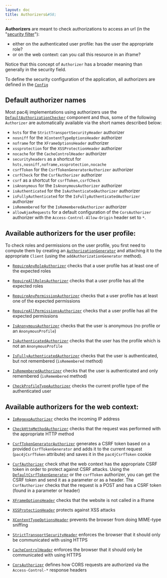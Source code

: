 ```yaml
---
layout: doc
title: Authorizers&#58;
---
```


**Authorizers** are meant to check authorizations to access an url (in the "[security filter](https://github.com/pac4j/pac4j/wiki/How-to-implement-pac4j-for-a-new-framework---tool)"):

* either on the authenticated user profile: has the user the appropriate role?
* or on the web context: can you call this resource in an iframe?

Notice that this concept of `Authorizer` has a broader meaning than generally in the security field.

To define the security configuration of the application, all authorizers are defined in the [`Config`](https://github.com/pac4j/pac4j/blob/master/pac4j-core/src/main/java/org/pac4j/core/config/Config.java)

## Default authorizer names

Most pac4j implementations using authorizers use the [`DefaultAuthorizationChecker`](https://github.com/pac4j/pac4j/blob/master/pac4j-core/src/main/java/org/pac4j/core/authorization/checker/DefaultAuthorizationChecker.java) component and thus, some of the following `Authorizer` are automatically available via the short names described below:

- `hsts` for the `StrictTransportSecurityHeader` authorizer
- `nosniff` for the `XContentTypeOptionsHeader` authorizer
- `noframe` for the `XFrameOptionsHeader` authorizer
- `xssprotection` for the `XSSProtectionHeader` authorizer
- `nocache` for the `CacheControlHeader` authorizer
- `securityheaders` as a shortcut for `hsts,nosniff,noframe,xssprotection,nocache`
- `csrfToken` for the `CsrfTokenGeneratorAuthorizer` authorizer
- `csrfCheck` for the `CsrfAuthorizer` authorizer
- `csrf` as a shortcut for `csrfToken,csrfCheck`
- `isAnonymous` for the `IsAnonymousAuthorizer` authorizer
- `isAuthenticated` for the `IsAuthenticatedAuthorizer` authorizer
- `isFullyAuthenticated` for the `IsFullyAuthenticatedAuthorizer` authorizer
- `isRemembered` for the `IsRememberedAuthorizer` authorizer
- `allowAjaxRequests` for a default configuration of the `CorsAuthorizer` authorizer with the `Access-Control-Allow-Origin` header set to `*`.

## Available **authorizers** for the user profile:

To check roles and permissions on the user profile, you first need to compute them by creating an [`AuthorizationGenerator`](https://github.com/pac4j/pac4j/blob/master/pac4j-core/src/main/java/org/pac4j/core/authorization/generator/AuthorizationGenerator.java) and attaching it to the appropriate `Client` (using the `addAuthorizationGenerator` method).

- [`RequireAnyRoleAuthorizer`](https://github.com/pac4j/pac4j/blob/master/pac4j-core/src/main/java/org/pac4j/core/authorization/authorizer/RequireAnyRoleAuthorizer.java) checks that a user profile has at least one of the expected roles

- [`RequireAllRolesAuthorizer`](https://github.com/pac4j/pac4j/blob/master/pac4j-core/src/main/java/org/pac4j/core/authorization/authorizer/RequireAllRolesAuthorizer.java) checks that a user profile has all the expected roles

- [`RequireAnyPermissionAuthorizer`](https://github.com/pac4j/pac4j/blob/master/pac4j-core/src/main/java/org/pac4j/core/authorization/authorizer/RequireAnyPermissionAuthorizer.java) checks that a user profile has at least one of the expected permissions

- [`RequireAllPermissionsAuthorizer`](https://github.com/pac4j/pac4j/blob/master/pac4j-core/src/main/java/org/pac4j/core/authorization/authorizer/RequireAllPermissionsAuthorizer.java) checks that a user profile has all the expected permissions

- [`IsAnonymousAuthorizer`](https://github.com/pac4j/pac4j/blob/master/pac4j-core/src/main/java/org/pac4j/core/authorization/authorizer/IsAnonymousAuthorizer.java) checks that the user is anonymous (no profile or an `AnonymousProfile`)

- [`IsAuthenticatedAuthorizer`](https://github.com/pac4j/pac4j/blob/master/pac4j-core/src/main/java/org/pac4j/core/authorization/authorizer/IsAuthenticatedAuthorizer.java) checks that the user has the profile which is not an `AnonymousProfile`

- [`IsFullyAuthenticatedAuthorizer`](https://github.com/pac4j/pac4j/blob/master/pac4j-core/src/main/java/org/pac4j/core/authorization/authorizer/IsFullyAuthenticatedAuthorizer.java) checks that the user is authenticated, but not remembered (`isRemembered` method)

- [`IsRememberedAuthorizer`](https://github.com/pac4j/pac4j/blob/master/pac4j-core/src/main/java/org/pac4j/core/authorization/authorizer/IsRememberedAuthorizer.java) checks that the user is authenticated and only remembered (`isRemembered` method)

- [`CheckProfileTypeAuthorizer`](https://github.com/pac4j/pac4j/blob/master/pac4j-core/src/main/java/org/pac4j/core/authorization/authorizer/CheckProfileTypeAuthorizer.java) checks the current profile type of the authenticated user


## Available **authorizers** for the web context:

- [`IpRegexpAuthorizer`](https://github.com/pac4j/pac4j/blob/master/pac4j-http/src/main/java/org/pac4j/http/authorization/authorizer/IpRegexpAuthorizer.java) checks the incoming IP address

- [`CheckHttpMethodAuthorizer`](https://github.com/pac4j/pac4j/blob/master/pac4j-core/src/main/java/org/pac4j/core/authorization/authorizer/CheckHttpMethodAuthorizer.java) checks that the request was performed with the appropriate HTTP method

- [`CsrfTokenGeneratorAuthorizer`](https://github.com/pac4j/pac4j/blob/master/pac4j-core/src/main/java/org/pac4j/core/authorization/authorizer/csrf/CsrfTokenGeneratorAuthorizer.java) generates a CSRF token based on a provided `CsrfTokenGenerator` and adds it to the current request (`pac4jCsrfToken` attribute) and saves it in the `pac4jCsrfToken` cookie

- [`CsrfAuthorizer`](https://github.com/pac4j/pac4j/blob/master/pac4j-core/src/main/java/org/pac4j/core/authorization/authorizer/csrf/CsrfAuthorizer.java) check sthat the web context has the appropriate CSRF token in order to protect against CSRF attacks. Using the [`DefaultCsrfTokenGenerator`](https://github.com/pac4j/pac4j/blob/master/pac4j-core/src/main/java/org/pac4j/core/authorization/authorizer/csrf/DefaultCsrfTokenGenerator.java) or the `csrfToken` authorizer, you can get the CSRF token and send it as a parameter or as a header. The `CsrfAuthorizer` checks that the request is a POST and has a CSRF token (found in a parameter or header)

- [`XFrameOptionsHeader`](https://github.com/pac4j/pac4j/blob/master/pac4j-core/src/main/java/org/pac4j/core/authorization/authorizer/XFrameOptionsHeader.java) checks that the website is not called in a Iframe

- [`XSSProtectionHeader`](https://github.com/pac4j/pac4j/blob/master/pac4j-core/src/main/java/org/pac4j/core/authorization/authorizer/XSSProtectionHeader.java) protects against XSS attacks

- [`XContentTypeOptionsHeader`](https://github.com/pac4j/pac4j/blob/master/pac4j-core/src/main/java/org/pac4j/core/authorization/authorizer/XContentTypeOptionsHeader.java) prevents the browser from doing MIME-type sniffing

- [`StrictTransportSecurityHeader`](https://github.com/pac4j/pac4j/blob/master/pac4j-core/src/main/java/org/pac4j/core/authorization/authorizer/StrictTransportSecurityHeader.java) enforces the browser that it should only be communicated with using HTTPS

- [`CacheControlHeader`](https://github.com/pac4j/pac4j/blob/master/pac4j-core/src/main/java/org/pac4j/core/authorization/authorizer/CacheControlHeader.java) enforces the browser that it should only be communicated with using HTTPS

- [`CorsAuthorizer`](https://github.com/pac4j/pac4j/blob/master/pac4j-core/src/main/java/org/pac4j/core/authorization/authorizer/CorsAuthorizer.java) defines how CORS requests are authorized via the `Access-Control-*` response headers
